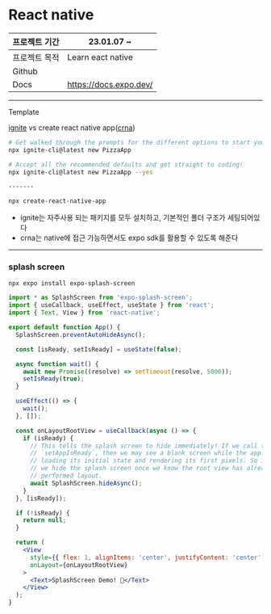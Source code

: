 # React native

| 프로젝트 기간 | 23.01.07 ~             |
| ------------- | ---------------------- |
| 프로젝트 목적 | Learn eact native      |
| Github        |                        |
| Docs          | https://docs.expo.dev/ |

---

Template

[ignite](https://github.com/infinitered/ignite) vs create react native app([crna](https://github.com/expo/create-react-native-app))

```bash
# Get walked through the prompts for the different options to start your new app
npx ignite-cli@latest new PizzaApp

# Accept all the recommended defaults and get straight to coding!
npx ignite-cli@latest new PizzaApp --yes

-------

npx create-react-native-app
```

- ignite는 자주사용 되는 패키지를 모두 설치하고, 기본적인 폴더 구조가 세팅되어있다
- crna는 native에 접근 가능하면서도 expo sdk를 활용할 수 있도록 해준다

---

### splash screen

`npx expo install expo-splash-screen`

```jsx
import * as SplashScreen from 'expo-splash-screen';
import { useCallback, useEffect, useState } from 'react';
import { Text, View } from 'react-native';

export default function App() {
  SplashScreen.preventAutoHideAsync();

  const [isReady, setIsReady] = useState(false);

  async function wait() {
    await new Promise((resolve) => setTimeout(resolve, 5000));
    setIsReady(true);
  }

  useEffect(() => {
    wait();
  }, []);

  const onLayoutRootView = useCallback(async () => {
    if (isReady) {
      // This tells the splash screen to hide immediately! If we call this after
      // `setAppIsReady`, then we may see a blank screen while the app is
      // loading its initial state and rendering its first pixels. So instead,
      // we hide the splash screen once we know the root view has already
      // performed layout.
      await SplashScreen.hideAsync();
    }
  }, [isReady]);

  if (!isReady) {
    return null;
  }

  return (
    <View
      style={{ flex: 1, alignItems: 'center', justifyContent: 'center' }}
      onLayout={onLayoutRootView}
    >
      <Text>SplashScreen Demo! 👋</Text>
    </View>
  );
}
```
